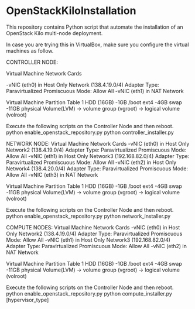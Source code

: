 # OpenStackKiloInstallation

This repository contains Python script that automate the installation of an OpenStack Kilo multi-node deployment.

In case you are trying this in VirtualBox, make sure you configure the virtual machines as follow.

CONTROLLER NODE:

Virtual Machine Network Cards

-vNIC (eth0) in Host Only Network (138.4.19.0/4) Adapter Type: Paravirtualized Promiscuous Mode: Allow All
-vNIC (eth1) in NAT Network 

Virtual Machine Partition Table
1 HDD (16GB)
	-1GB /boot ext4
	-4GB swap
	-11GB physical Volume(LVM) -> volume group (vgroot) -> logical volume (volroot)

Execute the following scripts on the Controller Node and then reboot.
python enable_openstack_repository.py
python controller_installer.py

NETWORK NODE:
Virtual Machine Network Cards
-vNIC (eth0) in Host Only Network2 (138.4.19.0/4) Adapter Type: Paravirtualized Promiscuous Mode: Allow All
-vNIC (eth1) in Host Only Network3 (192.168.82.0/4) Adapter Type: Paravirtualized Promiscuous Mode: Allow All
-vNIC (eth2) in Host Only Network4 (138.4.20.0/4) Adapter Type: Paravirtualized Promiscuous Mode: Allow All
-vNIC (eth3) in NAT Network

Virtual Machine Partition Table
1 HDD (16GB)
	-1GB /boot ext4
	-4GB swap
	-11GB physical Volume(LVM) -> volume group (vgroot) -> logical volume (volroot)

Execute the following scripts on the Controller Node and then reboot.
python enable_openstack_repository.py
python network_installer.py


COMPUTE NODES:
Virtual Machine Network Cards
-vNIC (eth0) in Host Only Network2 (138.4.19.0/4) Adapter Type: Paravirtualized Promiscuous Mode: Allow All
-vNIC (eth1) in Host Only Network3 (192.168.82.0/4) Adapter Type: Paravirtualized Promiscuous Mode: Allow All
-vNIC (eth2) in NAT Network

Virtual Machine Partition Table
1 HDD (16GB)
	-1GB /boot ext4
	-4GB swap
	-11GB physical Volume(LVM) -> volume group (vgroot) -> logical volume (volroot)

Execute the following scripts on the Controller Node and then reboot.
python enable_openstack_repository.py
python compute_installer.py [hypervisor_type]

